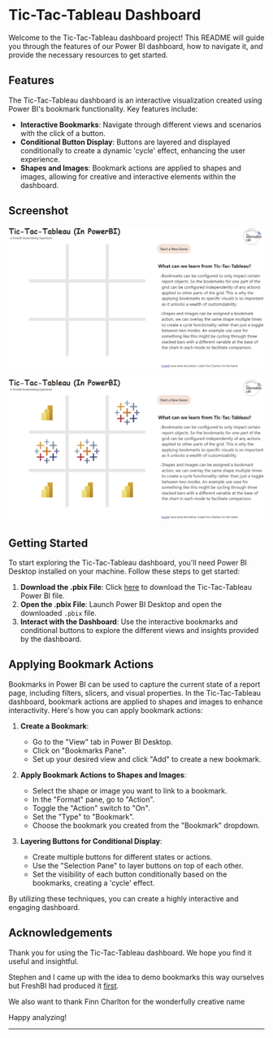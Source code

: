# Tic-Tac-Tableau Dashboard

Welcome to the Tic-Tac-Tableau dashboard project! This README will guide you through the features of our Power BI dashboard, how to navigate it, and provide the necessary resources to get started.

## Features

The Tic-Tac-Tableau dashboard is an interactive visualization created using Power BI's bookmark functionality. Key features include:

- **Interactive Bookmarks**: Navigate through different views and scenarios with the click of a button.
- **Conditional Button Display**: Buttons are layered and displayed conditionally to create a dynamic 'cycle' effect, enhancing the user experience.
- **Shapes and Images**: Bookmark actions are applied to shapes and images, allowing for creative and interactive elements within the dashboard.

## Screenshot

![alt text](image.png)

![alt text](image-1.png)

## Getting Started

To start exploring the Tic-Tac-Tableau dashboard, you'll need Power BI Desktop installed on your machine. Follow these steps to get started:

1. **Download the .pbix File**: Click [here](Tic_Tac_Tableau.pbix) to download the Tic-Tac-Tableau Power BI file.
2. **Open the .pbix File**: Launch Power BI Desktop and open the downloaded `.pbix` file.
3. **Interact with the Dashboard**: Use the interactive bookmarks and conditional buttons to explore the different views and insights provided by the dashboard.

## Applying Bookmark Actions

Bookmarks in Power BI can be used to capture the current state of a report page, including filters, slicers, and visual properties. In the Tic-Tac-Tableau dashboard, bookmark actions are applied to shapes and images to enhance interactivity. Here's how you can apply bookmark actions:

1. **Create a Bookmark**:

   - Go to the "View" tab in Power BI Desktop.
   - Click on "Bookmarks Pane".
   - Set up your desired view and click "Add" to create a new bookmark.

2. **Apply Bookmark Actions to Shapes and Images**:

   - Select the shape or image you want to link to a bookmark.
   - In the "Format" pane, go to "Action".
   - Toggle the "Action" switch to "On".
   - Set the "Type" to "Bookmark".
   - Choose the bookmark you created from the "Bookmark" dropdown.

3. **Layering Buttons for Conditional Display**:
   - Create multiple buttons for different states or actions.
   - Use the "Selection Pane" to layer buttons on top of each other.
   - Set the visibility of each button conditionally based on the bookmarks, creating a 'cycle' effect.

By utilizing these techniques, you can create a highly interactive and engaging dashboard.

## Acknowledgements

Thank you for using the Tic-Tac-Tableau dashboard. We hope you find it useful and insightful.

Stephen and I came up with the idea to demo bookmarks this way ourselves but FreshBI had produced it [first](https://community.fabric.microsoft.com/t5/Data-Stories-Gallery/Tic-Tac-Toe-with-Power-BI/m-p/338628).

We also want to thank Finn Charlton for the wonderfully creative name

Happy analyzing!

---
